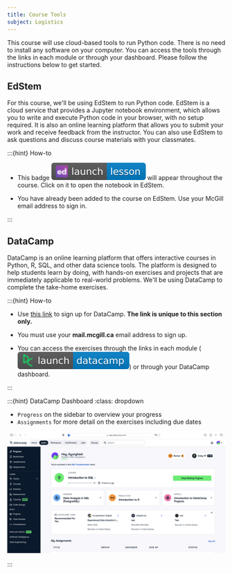 ```yaml
---
title: Course Tools
subject: Logistics
---
```


This course will use cloud-based tools to run Python code. There is no need to install any software on your computer. You can access the tools through the links in each module or through your dashboard. Please follow the instructions below to get started.

<!-- ## Google Colab
For this course, we'll be using Google Colab to run Python code. Colab is a free cloud service that provides a Jupyter notebook environment. It allows you to write and execute Python code in your browser, with no setup required. You can also share your notebooks with others and collaborate in real time. 

:::{hint} Google Colab
* You will need a Google account to use Colab.

* This badge ![](images/launch-colab-blue-googlecolab.svg) will appear throughout the course. Click on it to open the notebook in Colab.
::: -->

## EdStem
For this course, we'll be using EdStem to run Python code. EdStem is a cloud service that provides a Jupyter notebook environment, which allows you to write and execute Python code in your browser, with no setup required. It is also an online learning platform that allows you to submit your work and receive feedback from the instructor. You can also use EdStem to ask questions and discuss course materials with your classmates. 

:::{hint} How-to
* This badge ![](images/launch-lesson-blue-ed.svg) will appear throughout the course. Click on it to open the notebook in EdStem.

* You have already been added to the course on EdStem. Use your McGill email address to sign in.

:::

## DataCamp
DataCamp is an online learning platform that offers interactive courses in Python, R, SQL, and other data science tools. The platform is designed to help students learn by doing, with hands-on exercises and projects that are immediately applicable to real-world problems. We'll be using DataCamp to complete the take-home exercises. 

:::{hint} How-to
* Use [this link][datacamp signup link] to sign up for DataCamp. **The link is unique to this section only.**
* You must use your **mail.mcgill.ca** email address to sign up.

* You can access the exercises through the links in each module (![](images/launch-datacamp-blue-datacamp.svg)) or through your DataCamp dashboard. 

:::

:::{hint} DataCamp Dashboard
:class: dropdown

* `Progress` on the sidebar to overview your progress
* `Assignments` for more detail on the exercises including due dates

![](images/datacamp_dashboard.png)

:::

[datacamp signup link]: https://www.datacamp.com/groups/shared_links/069560a26beaa25ebdc84b8762da52e42ce5a2041359eda6c5a3feb3f5f30013